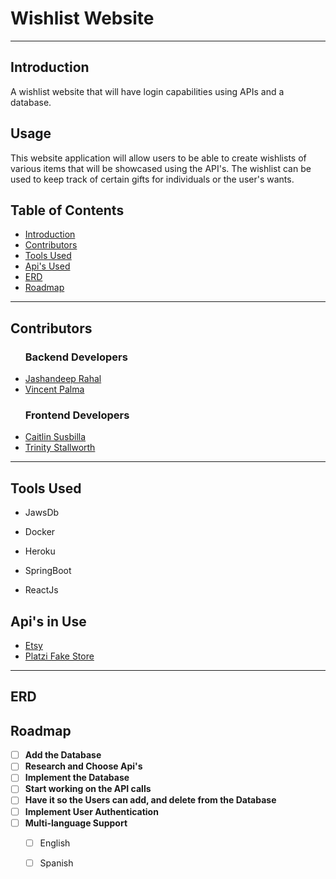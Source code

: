 <h1>Wishlist Website</h1>
<hr>
<!-- An introduction of the read me and the project.-->
<h2 id="introduction">Introduction</h2>
<p>A wishlist website that will have login capabilities using APIs and a database.</p>

<!-- Detailing how the application can be used.-->
<h2 id="usage" >Usage</h2>
<p>This website application will allow users to be able to create wishlists of various items that will be showcased using the API's. The wishlist can be used to keep track of certain gifts for individuals or the user's wants.</p>

<!-- A table of contents for easier access of scrolling through the readme.-->
<h2>Table of Contents</h2>
<ul>
  <li>
    <a href="#introduction">Introduction</a>
  </li>
  <li>
    <a href="#contributors">Contributors</a>
  </li>
  <li>
    <a href="#builtWith">Tools Used</a>
  </li>
  <li>
    <a href="#Apis">Api's Used</a>
  </li>
  <li>
    <a href="#Erd">ERD</a>
  </li>
   <li>
    <a href="#roadmap">Roadmap</a>
  </li>
</ul>
<hr>
<!-- The project contributors include backend and front-end developers. This also includes links to their GitHub profiles.-->
<h2 id="contributors">Contributors</h2>
<ul>
  <h3>Backend Developers</h3>
  <li>
    <a href="https://github.com/Jashan66">Jashandeep Rahal</a>
  </li>
  <li>
    <a href="https://github.com/vincentmpalma">Vincent Palma</a>
  </li>
  <h3>Frontend Developers</h3>
  <li>
    <a href="https://github.com/caitlinsusbilla">Caitlin Susbilla</a>
  </li>
  <li>
    <a href="https://github.com/Trinity5757">Trinity Stallworth</a>
  </li>
</ul>
<hr>

<!-- Items that will be used for building the website. .-->
<h2 id="builtWith">Tools Used</h2> 
<ul>
  <li>
    <p>JawsDb</p>
  </li>
  <li>
    <p>Docker</p>
  </li>
  <li>
    <p>Heroku</p>
  </li>
  <li>
    <p>SpringBoot</p>
  </li>
  <li>
    <p>ReactJs</p>
  </li>
</ul>

<!-- Examples of the Api's that can be used for the wishlist application -->
<h2 id="Apis">Api's in Use</h2> 
<ul>
  <li>
    <a href="https://developers.etsy.com/documentation/">Etsy</a>
  </li>
  <li>
    <a href="https://fakeapi.platzi.com/">Platzi Fake Store</a>
  </li>
</ul>

<hr>

<h2 id="Erd">ERD</h2> 

<!-- Roadmap for the project -->
<h2 id ="roadmap">Roadmap</h2>

- [ ] **Add the Database**
- [ ] **Research and Choose Api's**
- [ ] **Implement the Database**
- [ ] **Start working on the API calls**
- [ ] **Have it so the Users can add, and delete from the Database**
- [ ] **Implement User Authentication**
- [ ] **Multi-language Support**
    - [ ] English
    - [ ] Spanish



